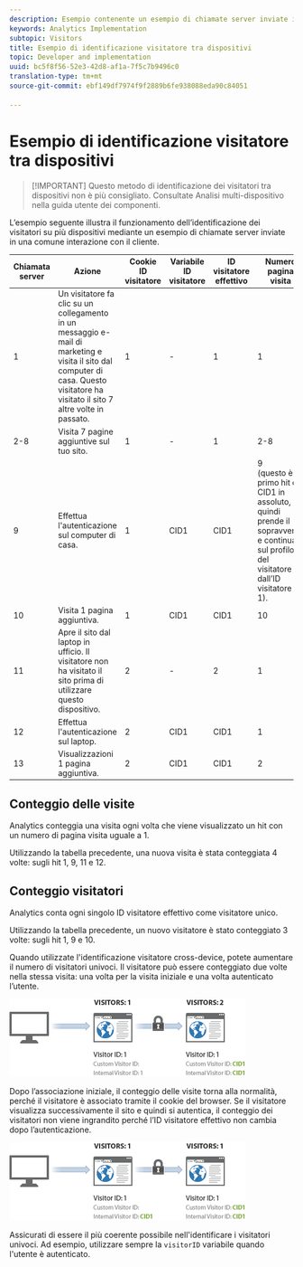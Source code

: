 ```yaml
---
description: Esempio contenente un esempio di chiamate server inviate in una comune interazione con il cliente.
keywords: Analytics Implementation
subtopic: Visitors
title: Esempio di identificazione visitatore tra dispositivi
topic: Developer and implementation
uuid: bc5f8f56-52e3-42d8-af1a-7f5c7b9496c0
translation-type: tm+mt
source-git-commit: ebf149df7974f9f2889b6fe938088eda90c84051

---
```



# Esempio di identificazione visitatore tra dispositivi

> [!IMPORTANT] Questo metodo di identificazione dei visitatori tra dispositivi non è più consigliato. Consultate Analisi [](/help/components/cda/cda-home.md) multi-dispositivo nella guida utente dei componenti.

L’esempio seguente illustra il funzionamento dell’identificazione dei visitatori su più dispositivi mediante un esempio di chiamate server inviate in una comune interazione con il cliente.

| Chiamata server | Azione | Cookie ID visitatore | Variabile ID visitatore | ID visitatore effettivo | Numero pagina visita | Numero visita |
|--- |--- |--- |--- |--- |--- |--- |
| 1 | Un visitatore fa clic su un collegamento in un messaggio e-mail di marketing e visita il sito dal computer di casa. Questo visitatore ha visitato il sito 7 altre volte in passato. | 1 | - | 1 | 1 | 8 |
| 2-8 | Visita 7 pagine aggiuntive sul tuo sito. | 1 | - | 1 | 2-8 | 8 |
| 9 | Effettua l&#39;autenticazione sul computer di casa. | 1 | CID1 | CID1 | 9 <br>(questo è il primo hit di CID1 in assoluto, quindi prende il sopravvento e continua sul profilo del visitatore dall’ID visitatore 1). | 8 |
| 10 | Visita 1 pagina aggiuntiva. | 1 | CID1 | CID1 | 10 | 8 |
| 11 | Apre il sito dal laptop in ufficio. Il visitatore non ha visitato il sito prima di utilizzare questo dispositivo. | 2 | - | 2 | 1 | 1 |
| 12 | Effettua l&#39;autenticazione sul laptop. | 2 | CID1 | CID1 | 1 | 9 |
| 13 | Visualizzazioni 1 pagina aggiuntiva. | 2 | CID1 | CID1 | 2 | 9 |

## Conteggio delle visite

Analytics conteggia una visita ogni volta che viene visualizzato un hit con un numero di pagina visita uguale a 1.

Utilizzando la tabella precedente, una nuova visita è stata conteggiata 4 volte: sugli hit 1, 9, 11 e 12.

## Conteggio visitatori

Analytics conta ogni singolo ID visitatore effettivo come visitatore unico.

Utilizzando la tabella precedente, un nuovo visitatore è stato conteggiato 3 volte: sugli hit 1, 9 e 10.

Quando utilizzate l&#39;identificazione visitatore cross-device, potete aumentare il numero di visitatori univoci. Il visitatore può essere conteggiato due volte nella stessa visita: una volta per la visita iniziale e una volta autenticato l’utente.

![](assets/visitors.png)

Dopo l’associazione iniziale, il conteggio delle visite torna alla normalità, perché il visitatore è associato tramite il cookie del browser. Se il visitatore visualizza successivamente il sito e quindi si autentica, il conteggio dei visitatori non viene ingrandito perché l’ID visitatore effettivo non cambia dopo l’autenticazione.

![](assets/visitors_2.png)

Assicurati di essere il più coerente possibile nell&#39;identificare i visitatori univoci. Ad esempio, utilizzare sempre la `visitorID` variabile quando l&#39;utente è autenticato.
